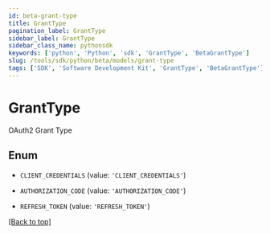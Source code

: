 ```yaml
---
id: beta-grant-type
title: GrantType
pagination_label: GrantType
sidebar_label: GrantType
sidebar_class_name: pythonsdk
keywords: ['python', 'Python', 'sdk', 'GrantType', 'BetaGrantType'] 
slug: /tools/sdk/python/beta/models/grant-type
tags: ['SDK', 'Software Development Kit', 'GrantType', 'BetaGrantType']
---
```


# GrantType

OAuth2 Grant Type

## Enum

* `CLIENT_CREDENTIALS` (value: `'CLIENT_CREDENTIALS'`)

* `AUTHORIZATION_CODE` (value: `'AUTHORIZATION_CODE'`)

* `REFRESH_TOKEN` (value: `'REFRESH_TOKEN'`)

[[Back to top]](#) 

